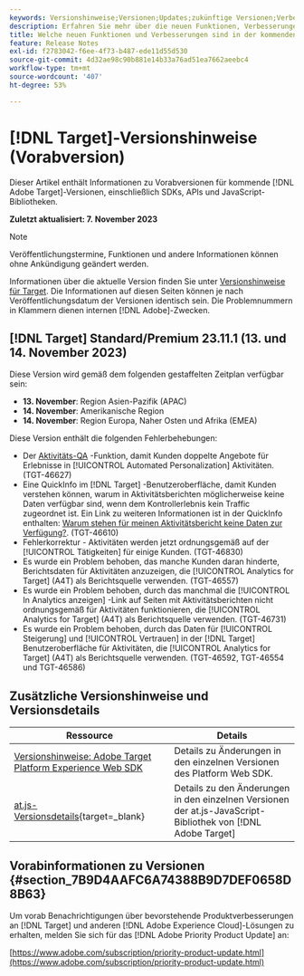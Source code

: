 ```yaml
---
keywords: Versionshinweise;Versionen;Updates;zukünftige Versionen;Verbesserungen;neue Funktionen;Fehlerbehebungen;Updates;Vorabversion
description: Erfahren Sie mehr über die neuen Funktionen, Verbesserungen und Fehlerbehebungen in der kommenden Version von [!DNL Adobe Target] sowie in den zugehörigen SDKs, APIs und JavaScript-Bibliotheken.
title: Welche neuen Funktionen und Verbesserungen sind in der kommenden  [!DNL Target] -Version enthalten?
feature: Release Notes
exl-id: f2783042-f6ee-4f73-b487-ede11d55d530
source-git-commit: 4d32ae98c90b881e14b33a76ad51ea7662aeebc4
workflow-type: tm+mt
source-wordcount: '407'
ht-degree: 53%

---
```


# [!DNL Target]-Versionshinweise (Vorabversion)

Dieser Artikel enthält Informationen zu Vorabversionen für kommende [!DNL Adobe Target]-Versionen, einschließlich SDKs, APIs und JavaScript-Bibliotheken.

**Zuletzt aktualisiert: 7. November 2023**

>[!NOTE]
>
>Veröffentlichungstermine, Funktionen und andere Informationen können ohne Ankündigung geändert werden.
>
>Informationen über die aktuelle Version finden Sie unter [Versionshinweise für Target](release-notes.md). Die Informationen auf diesen Seiten können je nach Veröffentlichungsdatum der Versionen identisch sein. Die Problemnummern in Klammern dienen internen [!DNL Adobe]-Zwecken.

## [!DNL Target] Standard/Premium 23.11.1 (13. und 14. November 2023)

Diese Version wird gemäß dem folgenden gestaffelten Zeitplan verfügbar sein:

* **13. November**: Region Asien-Pazifik (APAC)
* **14. November**: Amerikanische Region
* **14. November**: Region Europa, Naher Osten und Afrika (EMEA)

Diese Version enthält die folgenden Fehlerbehebungen:

* Der [Aktivitäts-QA](/help/main/c-activities/c-activity-qa/activity-qa.md) -Funktion, damit Kunden doppelte Angebote für Erlebnisse in [!UICONTROL Automated Personalization] Aktivitäten. (TGT-46627)
* Eine QuickInfo im [!DNL Target] -Benutzeroberfläche, damit Kunden verstehen können, warum in Aktivitätsberichten möglicherweise keine Daten verfügbar sind, wenn dem Kontrollerlebnis kein Traffic zugeordnet ist. Ein Link zu weiteren Informationen ist in der QuickInfo enthalten: [Warum stehen für meinen Aktivitätsbericht keine Daten zur Verfügung?](/help/main/c-reports/reporting-frequently-asked-questions.md#section_E4722F6445884130951DF79981C8289B). (TGT-46610)
* Fehlerkorrektur - Aktivitäten werden jetzt ordnungsgemäß auf der [!UICONTROL Tätigkeiten] für einige Kunden. (TGT-46830)
* Es wurde ein Problem behoben, das manche Kunden daran hinderte, Berichtsdaten für Aktivitäten anzuzeigen, die [!UICONTROL Analytics for Target] (A4T) als Berichtsquelle verwenden. (TGT-46557)
* Es wurde ein Problem behoben, durch das manchmal die [!UICONTROL In Analytics anzeigen] -Link auf Seiten mit Aktivitätsberichten nicht ordnungsgemäß für Aktivitäten funktionieren, die [!UICONTROL Analytics for Target] (A4T) als Berichtsquelle verwenden. (TGT-46731)
* Es wurde ein Problem behoben, durch das Daten für [!UICONTROL Steigerung] und [!UICONTROL Vertrauen] in der [!DNL Target] Benutzeroberfläche für Aktivitäten, die [!UICONTROL Analytics for Target] (A4T) als Berichtsquelle verwenden. (TGT-46592, TGT-46554 und TGT-46586)

## Zusätzliche Versionshinweise und Versionsdetails

| Ressource | Details |
|--- |--- |
| [Versionshinweise: Adobe Target Platform Experience Web SDK](https://experienceleague.adobe.com/docs/experience-platform/edge/release-notes.html?lang=de) | Details zu Änderungen in den einzelnen Versionen des Platform Web SDK. |
| [at.js-Versionsdetails](https://experienceleague.corp.adobe.com/de/docs/target-dev/developer/client-side/at-js-implementation/target-atjs-versions.html){target=_blank} | Details zu den Änderungen in den einzelnen Versionen der at.js-JavaScript-Bibliothek von [!DNL Adobe Target] |

## Vorabinformationen zu Versionen {#section_7B9D4AAFC6A74388B9D7DEF0658D8B63}

Um vorab Benachrichtigungen über bevorstehende Produktverbesserungen an [!DNL Target] und anderen [!DNL Adobe Experience Cloud]-Lösungen zu erhalten, melden Sie sich für das [!DNL Adobe Priority Product Update] an:

[https://www.adobe.com/subscription/priority-product-update.html](https://www.adobe.com/subscription/priority-product-update.html)
